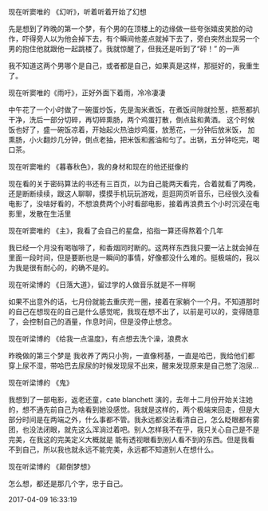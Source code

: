 现在听窦唯的 《幻听》，听着听着开始了幻想

先是想到了昨晚的第一个梦，有个男的在顶楼上的边缘做一些夸张嬉皮笑脸的动作，吓得旁人以为他会掉下去，有个瞬间他差点就掉下去了，旁白突然出现另一个男的抱住他就跟他一起跳楼了。我就惊醒了，但我还是听到了“砰！” 的一声

我不知道这两个男哪个是自己，或者都是自己，如果真是这样，那挺好的，我重生了。

现在听窦唯的《雨吁》，正好外面下着雨，冷冷凄凄

中午花了一个小时做了一碗蛋炒饭，先是淘米煮饭，在煮饭间隙就捡葱，把葱都扒干净，洗后一部分切碎，再切碎熏肠，两个鸡蛋打散，倒点盐和黄酒。 这个时候饭也好了，盛一碗饭凉着，开始起火热油炒鸡蛋，放葱花，一分钟后放米饭， 加熏肠，小火翻炒几分钟，倒点老抽，把米饭和酱油和匀了。出锅，五分钟吃完，喝口茶。

现在听窦唯的 《暮春秋色》，我的身材和现在的他还挺像的

现在看的关于密码算法的书还有三百页，以为自己能两天看完，合着就看了两晚，还是断断续续，跟这人聊聊，摸摸手机玩玩游戏，逛逛网页听音乐，已经很久没看电影了，没啥好看的，不想浪费两个小时看部电影，接着再浪费五个小时沉浸在电影里，发散在生活里

现在听窦唯的 《主》，我看了会自己的星盘，掐指一算还得熬着个几年

我已经一个月没有喝咖啡了，和香烟同时断的。这两样东西我只要一沾上就会掉在里面一段时间，但是要断也是一瞬间的事情，好像都没什么难的。挺极端的，我以为我是很有耐心的，的确不是的。

现在听梁博的 《日落大道》，留过学的人做音乐就是不一样啊

如果不出意外的话，七月份就能去重庆兜一圈，接着在家躺个一个月。不知道那时的自己在想现在的自己是什么感觉呢，我现在想不出了，以前是可以的，变得随意了，会控制自己的酒量，作息时间，但是没停止想念。

现在听梁博的 《给我一点温度》，有点想去洗个澡，浪费水

昨晚做的第三个梦是 我收养了两只小狗，一直像柯基，一直是哈巴，我给他们都穿上尿不湿，带哈巴去尿尿的时候发现尿不出来，醒来发现原来是自己憋了泡尿...

现在听梁博的 《鬼》

我想到了一部电影，返老还童，cate blanchett 演的，去年十二月份开始关注她的，想不通先前自己为啥看到她没感觉。我就是这样的，两个极端来回走，但是大部分时间是在两端之外，什么事都不管。我永远都没法看清自己，怎么眨眼都有雾团，也没法闭眼，就先这么浑淌过着吧。别人怎样我不在乎，我只关心自己是不是完美，在我这的完美定义大概就是 能有透视眼看到别人看不到的东西。但是我看不到自己，所以我也就永远不能完美，永远都不知道别人在想什么。

现在听梁博的 《颠倒梦想》

怎么想，都还是那几个字，忠于自己。


2017-04-09 16:33:19 